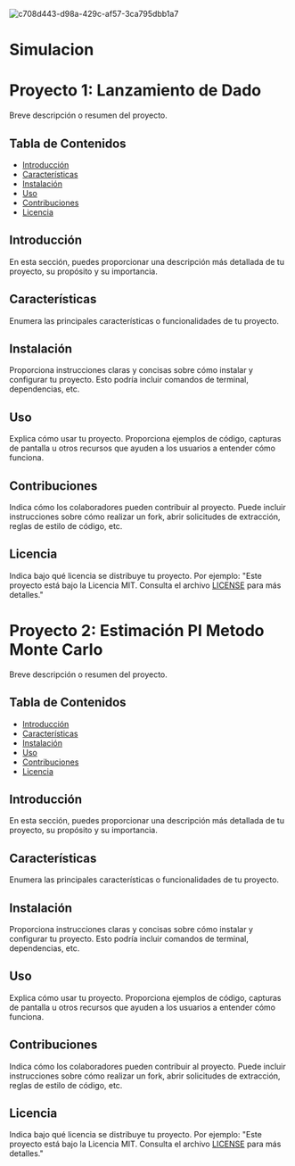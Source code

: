 ![c708d443-d98a-429c-af57-3ca795dbb1a7](https://github.com/Bellezatabaskena/Simulacion/assets/114634159/515cb40b-872f-47a5-824d-b2597bf7e7c9)


# Simulacion
# Proyecto 1: Lanzamiento de Dado
Breve descripción o resumen del proyecto.

## Tabla de Contenidos

- [Introducción](#introducción)
- [Características](#características)
- [Instalación](#instalación)
- [Uso](#uso)
- [Contribuciones](#contribuciones)
- [Licencia](#licencia)

## Introducción

En esta sección, puedes proporcionar una descripción más detallada de tu proyecto, su propósito y su importancia.

## Características

Enumera las principales características o funcionalidades de tu proyecto.

## Instalación

Proporciona instrucciones claras y concisas sobre cómo instalar y configurar tu proyecto. Esto podría incluir comandos de terminal, dependencias, etc.

## Uso

Explica cómo usar tu proyecto. Proporciona ejemplos de código, capturas de pantalla u otros recursos que ayuden a los usuarios a entender cómo funciona.

## Contribuciones

Indica cómo los colaboradores pueden contribuir al proyecto. Puede incluir instrucciones sobre cómo realizar un fork, abrir solicitudes de extracción, reglas de estilo de código, etc.

## Licencia

Indica bajo qué licencia se distribuye tu proyecto. Por ejemplo: "Este proyecto está bajo la Licencia MIT. Consulta el archivo [LICENSE](LICENSE) para más detalles."
# Proyecto 2: Estimación PI Metodo Monte Carlo

Breve descripción o resumen del proyecto.

## Tabla de Contenidos

- [Introducción](#introducción)
- [Características](#características)
- [Instalación](#instalación)
- [Uso](#uso)
- [Contribuciones](#contribuciones)
- [Licencia](#licencia)

## Introducción

En esta sección, puedes proporcionar una descripción más detallada de tu proyecto, su propósito y su importancia.

## Características

Enumera las principales características o funcionalidades de tu proyecto.

## Instalación

Proporciona instrucciones claras y concisas sobre cómo instalar y configurar tu proyecto. Esto podría incluir comandos de terminal, dependencias, etc.

## Uso

Explica cómo usar tu proyecto. Proporciona ejemplos de código, capturas de pantalla u otros recursos que ayuden a los usuarios a entender cómo funciona.

## Contribuciones

Indica cómo los colaboradores pueden contribuir al proyecto. Puede incluir instrucciones sobre cómo realizar un fork, abrir solicitudes de extracción, reglas de estilo de código, etc.

## Licencia

Indica bajo qué licencia se distribuye tu proyecto. Por ejemplo: "Este proyecto está bajo la Licencia MIT. Consulta el archivo [LICENSE](LICENSE) para más detalles."
